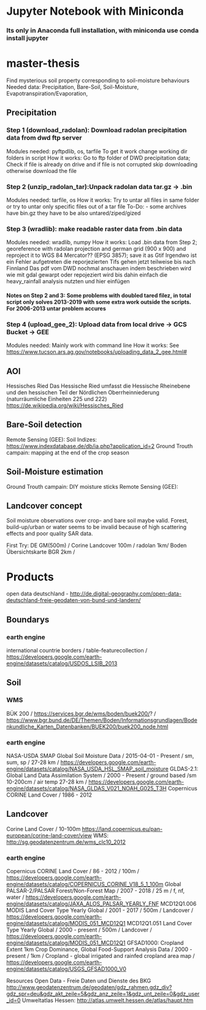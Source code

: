 # Jupyter Notebook with Miniconda
### Its only in Anaconda full installation, with miniconda use conda install jupyter

# master-thesis
 Find mysterious soil property corresponding to soil-moisture behaviours 
 Needed data: Precipitation, Bare-Soil, Soil-Moisture, Evapotranspiration/Evaporation, 


## Precipitation 
### Step 1 (download_radolan): Download radolan precipitation data from dwd ftp server
   Modules needed: pyftpdlib, os, tarfile 
   To get it work change working dir folders in script
   How it works: Go to ftp folder of DWD precipitation data; Check if file is already on drive and if file is not corrupted skip downloading otherwise download the file

### Step 2 (unzip_radolan_tar):Unpack radolan data tar.gz -> .bin
   Modules needed: tarfile, os
   How it works: Try to untar all files in same folder or try to untar only specific files out of a tar file
   To-Do:
            - some archives have bin.gz they have to be also untared/ziped/gized
            
### Step 3 (wradlib): make readable raster data from .bin data
   Modules needed: wradlib, numpy
   How it works: Load .bin data from Step 2; georeference with radolan projection and german grid (900 x 900) and reproject it to WGS 84 Mercator?? (EPSG 3857); save it as Gtif
   Irgendwo ist ein Fehler aufgetreten die reporjezierten Tifs gehen jetzt teilweise bis nach Finnland
   Das pdf vom DWD nochmal anschauen indem beschrieben wird wie mit gdal gewarpt oder repojeziert wird
   bis dahin einfach die heavy_rainfall analysis nutzten und hier einfügen 

#### Notes on Step 2 and 3: Some problems with doubled tared filez, in total script only solves 2013-2019 with some extra work outside the scripts. For 2006-2013 untar problem accures

### Step 4 (upload_gee_2): Upload data from local drive -> GCS Bucket -> GEE
   Modules needed: Mainly work with command line 
   How it works: See https://www.tucson.ars.ag.gov/notebooks/uploading_data_2_gee.html#
## AOI
   Hessisches Ried Das Hessische Ried umfasst die Hessische Rheinebene und den hessischen Teil der Nördlichen Oberrheinniederung (naturräumliche Einheiten 225 und 222) https://de.wikipedia.org/wiki/Hessisches_Ried
   
## Bare-Soil detection
   Remote Sensing (GEE): 
   Soil Indizes: https://www.indexdatabase.de/db/ia.php?application_id=2
   Ground Trouth campain: mapping at the end of the crop season

## Soil-Moisture estimation
   Ground Trouth campain: DIY moisture sticks 
   Remote Sensing (GEE): 
   
## Landcover concept
 Soil moisture observations over crop- and bare soil maybe valid. Forest, build-up/urban or water seems to be invalid because of high scattering effects and poor quality SAR data. 

 First Try: DE GM(500m) / Corine Landcover 100m / radolan 1km/  Boden Übersichtskarte BGR 2km / 

# Products
open data deutschland - http://de.digital-geography.com/open-data-deutschland-freie-geodaten-von-bund-und-landern/ 
## Boundarys
### earth engine
 international countrie borders / table-featurecollection / https://developers.google.com/earth-engine/datasets/catalog/USDOS_LSIB_2013
## Soil 
### WMS
 BÜK 200 / https://services.bgr.de/wms/boden/buek200/? / https://www.bgr.bund.de/DE/Themen/Boden/Informationsgrundlagen/Bodenkundliche_Karten_Datenbanken/BUEK200/buek200_node.html
### earth engine
 NASA-USDA SMAP Global Soil Moisture Data / 2015-04-01 - Present / sm, sum, sp / 27-28 km / https://developers.google.com/earth-engine/datasets/catalog/NASA_USDA_HSL_SMAP_soil_moisture
 GLDAS-2.1: Global Land Data Assimilation System / 2000 - Present / ground based  /sm 10-200cm / air temp 27-28 km / https://developers.google.com/earth-engine/datasets/catalog/NASA_GLDAS_V021_NOAH_G025_T3H
 Copernicus CORINE Land Cover / 1986 - 2012
## Landcover
 Corine Land Cover / 10-100m https://land.copernicus.eu/pan-european/corine-land-cover/view WMS: http://sg.geodatenzentrum.de/wms_clc10_2012
### earth engine
 Copernicus CORINE Land Cover / 86 - 2012 / 100m / https://developers.google.com/earth-engine/datasets/catalog/COPERNICUS_CORINE_V18_5_1_100m
 Global PALSAR-2/PALSAR Forest/Non-Forest Map / 2007 - 2018 / 25 m / f, nf, water / https://developers.google.com/earth-engine/datasets/catalog/JAXA_ALOS_PALSAR_YEARLY_FNF
 MCD12Q1.006 MODIS Land Cover Type Yearly Global / 2001 - 2017 / 500m / Landcover / https://developers.google.com/earth-engine/datasets/catalog/MODIS_051_MCD12Q1
 MCD12Q1.051 Land Cover Type Yearly Global / 2000 - present / 500m / Landcover / https://developers.google.com/earth-engine/datasets/catalog/MODIS_051_MCD12Q1
 GFSAD1000: Cropland Extent 1km Crop Dominance, Global Food-Support Analysis Data / 2000 - present / 1km / Cropland - global irrigated and rainfed cropland area map / https://developers.google.com/earth-engine/datasets/catalog/USGS_GFSAD1000_V0

Resources
Open Data - Freie Daten und Dienste des BKG http://www.geodatenzentrum.de/geodaten/gdz_rahmen.gdz_div?gdz_spr=deu&gdz_akt_zeile=5&gdz_anz_zeile=1&gdz_unt_zeile=0&gdz_user_id=0
Umweltatlas Hessen: http://atlas.umwelt.hessen.de/atlas/haupt.htm

